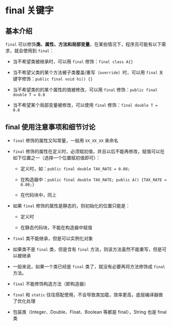 # final 关键字

## 基本介绍

`final` 可以修饰**类、属性、方法和局部变量**，在某些情况下，程序员可能有以下需求，就会使用到 `final`：

- 当不希望类被继承时，可以用 `final` 修饰：`final class A{}`

- 当不希望父类的某个方法被子类覆盖/重写（`override`）时，可以用 `final` 关键字修饰：`public final void hi() {}`

- 当不希望类的的某个属性的值被修改，可以用 `final` 修饰：`public final double T = 0.8`

- 当不希望某个局部变量被修改，可以使用 `final` 修饰：`final double T = 0.8`

## final 使用注意事项和细节讨论

- `final` 修饰的属性又叫常量，一般用 `XX_XX_XX` 来命名

- `final` 修饰的属性在定义时，必须赋初值，并且以后不能再修改，赋值可以在如下位置之一（选择一个位置赋初值即可）：
  
  - 定义时，如：`public final double TAX_RATE = 0.08;`
  
  - 在构造器中：`public final double TAX_RATE; public A() {TAX_RATE = 0.08;}`
  
  - 在代码块中，同上

- 如果 `final` 修饰的属性是静态的，则初始化的位置只能是：
  
  - 定义时
  
  - 在静态代码块，不能在构造器中赋值

- `final` 类不能继承，但是可以实例化对象

- 如果类不是 `final` 类，但是含有 `final` 方法，则该方法虽然不能重写，但是可以被继承

- 一般来说，如果一个类已经是 `final` 类了，就没有必要再将方法修饰成 `final` 方法。

- `final` 不能修饰构造方法（即构造器）

- `final` 和 `static` 往往搭配使用，不会导致类加载，效率更高，底层编译器做了优化处理

- 包装类（Integer、Double、Float、Boolean 等都是 final），String 也是 final 类


